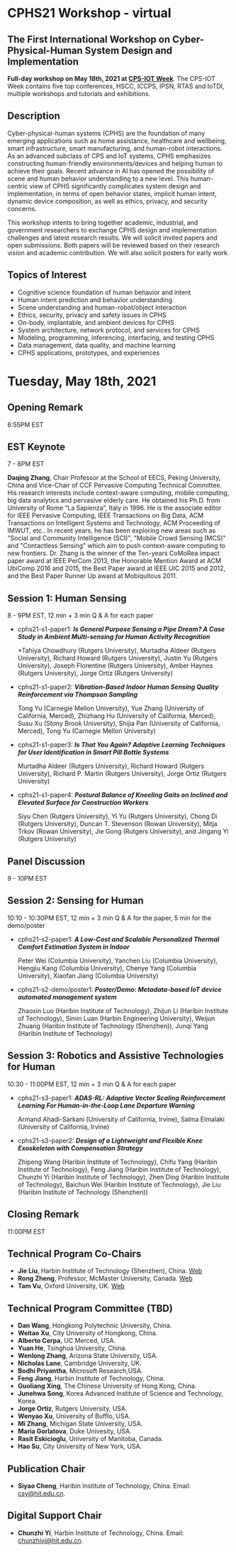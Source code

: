 # CPHS21 Workshop - virtual

## The First International Workshop on Cyber-Physical-Human System Design and Implementation


**Full-day workshop on May 18th, 2021 at [CPS-IOT Week](https://cps-iot-week2021.isis.vanderbilt.edu/#:~:text=CPS-IoT%20Week%20is%20the%20premier%20event%20on%20Cyber-Physical,CPS%2C%20and%20reunites%20the%20leading%20researchers%20in%20)**. The CPS-IOT Week contains five top conferences, HSCC, ICCPS, IPSN, RTAS and IoTDI, multiple workshops and tutorials and exhibitions. 

## Description

Cyber-physical-human systems (CPHS) are the foundation of many emerging applications such as home assistance, healthcare and wellbeing, smart infrastructure, smart manufacturing, and human-robot interactions. As an advanced subclass of CPS and IoT systems, CPHS emphasizes constructing human-friendly environments/devices and helping human to achieve their goals. Recent advance in AI has opened the possibility of scene and human behavior understanding to a new level. This human-centric view of CPHS significantly complicates system design and implementation, in terms of open behavior states, implicit human intent, dynamic device composition, as well as ethics, privacy, and security concerns.

This workshop intents to bring together academic, industrial, and government researchers to exchange CPHS design and implementation challenges and latest research results. We will solicit invited papers and open submissions. Both papers will be reviewed based on their research vision and academic contribution. We will also solicit posters for early work. 


## Topics of Interest

- Cognitive science foundation of human behavior and intent
- Human intent prediction and behavior understanding
- Scene understanding and human-robot/object interaction
- Ethics, security, privacy and safety issues in CPHS
- On-body, implantable, and ambient devices for CPHS
- System architecture, network protocol, and services for CPHS
- Modeling, programming, inferencing, interfacing, and testing CPHS
- Data management, data quality, and machine learning
- CPHS applications, prototypes, and experiences 


  

# Tuesday, May 18th, 2021

##  Opening Remark
6:55PM EST
           
## EST Keynote
7 - 8PM  EST

 **Daqing Zhang**, Chair Professor at the School of EECS, Peking University, China and Vice-Chair of CCF Pervasive Computing Technical Committee. His research interests include context-aware computing, mobile computing, big data analytics and pervasive elderly care. He obtained his Ph.D. from University of Rome “La Sapienza”, Italy in 1996. He is the associate editor for IEEE Pervasive Computing, IEEE Transactions on Big Data, ACM Transactions on Intelligent Systems and Technology, ACM Proceeding of IMWUT, etc.. In recent years, he has been exploring new areas such as "Social and Community Intelligence (SCI)", "Mobile Crowd Sensing (MCS)" and "Contactless Sensing" which aim to push context-aware computing to new frontiers. Dr. Zhang is the winner of the Ten-years CoMoRea impact paper award at IEEE PerCom 2013, the Honorable Mention Award at ACM UbiComp 2016 and 2015, the Best Paper award at IEEE UIC 2015 and 2012, and the Best Paper Runner Up award at Mobiquitous 2011.

## Session 1: Human Sensing  
8 - 9PM EST,  12 min + 3 min Q & A for each paper

- cphs21-s1-paper1: ***Is General Purpose Sensing a Pipe Dream? A Case Study in Ambient Multi-sensing for Human Activity Recognition***
                 
     *Tahiya Chowdhury (Rutgers University), Murtadha Aldeer (Rutgers University), Richard Howard (Rutgers University), Justin Yu (Rutgers University), Joseph Florentine (Rutgers University), Amber Haynes (Rutgers University), Jorge Ortiz (Rutgers University)
                 
- cphs21-s1-paper2: ***Vibration-Based Indoor Human Sensing Quality Reinforcement via Thompson Sampling*** 
                  
     Tong Yu (Carnegie Mellon University), Yue Zhang (University of California, Merced), Zhizhang Hu (University of California, Merced), Susu Xu (Stony Brook University), Shijia Pan (University of California, Merced), Tong Yu (Carnegie Mellon University)
                  
- cphs21-s1-paper3: ***Is That You Again? Adaptive Learning Techniques for User Identification in Smart Pill Bottle Systems***
                  
     Murtadha Aldeer (Rutgers University), Richard Howard (Rutgers University), Richard P. Martin (Rutgers University), Jorge Ortiz (Rutgers University)
                  
- cphs21-s1-paper4: ***Postural Balance of Kneeling Gaits on Inclined and Elevated Surface for Construction Workers***
                  
     Siyu Chen (Rutgers University), Yi Yu (Rutgers University), Chong Di (Rutgers University), Duncan T. Stevenson (Rowan University), Mitja Trkov (Rowan University), Jie Gong (Rutgers University), and Jingang Yi (Rutgers University)

## Panel Discussion 
9 - 10PM EST

## Session 2: Sensing for Human
10:10 - 10:30PM EST, 12 min + 3 min Q & A for the paper, 5 min for the demo/poster

- cphs21-s2-paper1: ***A Low-Cost and Scalable Personalized Thermal Comfort Estimation System in Indoor*** 
                  
     Peter Wei (Columbia University), Yanchen Liu (Columbia University), Hengjiu Kang (Columbia University), Chenye Yang (Columbia University), Xiaofan Jiang (Columbia University)
                  
- cphs21-s2-demo/poster1:  ***Poster/Demo: Metadata-based IoT device automated management system***
                        
     Zhaoxin Luo (Haribin Institute of Technology), Zhijun Li (Haribin Institute of Technology), Simin Luan (Harbin Engineering University), Weijun Zhuang (Haribin Institute of Technology (Shenzhen)), Junqi Yang (Haribin Institute of Technology)


## Session 3: Robotics and Assistive Technologies for Human

10:30 - 11:00PM EST, 12 min + 3 min Q & A for each paper

- cphs21-s3-paper1: ***ADAS-RL: Adaptive Vector Scaling Reinforcement Learning For Human-in-the-Loop Lane Departure Warning***
                  
     Armand Ahadi-Sarkani (University of California, Irvine), Salma Elmalaki (University of California, Irvine)
                  
- cphs21-s3-paper2: ***Design of a Lightweight and Flexible Knee Exoskeleton with Compensation Strategy***
                  
     Zhipeng Wang (Haribin Institute of Technology), Chifu Yang (Haribin Institute of Technology), Feng Jiang (Haribin Institute of Technology), Chunzhi Yi (Haribin Institute of Technology), Zhen Ding (Haribin Institute of Technology), Baichun Wei (Haribin Institute of Technology), Jie Liu (Haribin Institute of Technology (Shenzhen))
                  
## Closing Remark

11:00PM EST


## Technical Program Co-Chairs
- **Jie Liu**, Harbin Institute of Technology (Shenzhen), China. [Web](https://scholar.google.com/citations?user=AJKK2ikAAAAJ&hl=zh-CN) 
- **Rong Zheng**, Professor, McMaster University, Canada. [Web](http://www.cas.mcmaster.ca/~rzheng/)
- **Tam Vu**, Oxford University, UK. [Web](https://www.cs.ox.ac.uk/people/tam.vu/)


## Technical Program Committee (TBD)
- **Dan Wang**, Hongkong Polytechnic University, China.
- **Weitao Xu**, City University of Hongkong, China.
- **Alberto Cerpa**, UC Merced, USA.
- **Yuan He**, Tsinghua University, China.
- **Wenlong Zhang**, Arizona State University, USA.
- **Nicholas Lane**,  Cambridge University, UK.
- **Bodhi Priyantha**, Microsoft Research,USA.
- **Feng Jiang**, Harbin Institute of Technology, China.
- **Guoliang Xing**, The Chinese University of Hong Kong, China.
- **Junehwa Song**, Korea Advanced Institute of Science and Technology, Korea.
- **Jorge Ortiz**, Rutgers University, USA.
- **Wenyao Xu**, University of Bufflo, USA.
- **Mi Zhang**, Michigan State University, USA.
- **Maria Gorlatova**, Duke Univesity, USA.
- **Rasit Eskicioglu**, University of Manitoba, Canada.
- **Hao Su**, City University of New York, USA.


## Publication Chair
- **Siyao Cheng**, Haribin Institute of Technology, China. Email: csy@hit.edu.cn.

  
## Digital Support Chair 
- **Chunzhi Yi**, Harbin Institute of Technology, China. Email: chunzhiyi@hit.edu.cn.









